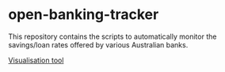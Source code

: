 # open-banking-tracker

This repository contains the scripts to automatically monitor the savings/loan rates offered by various Australian banks.

[Visualisation tool](https://mango-dune-07a8b7110.1.azurestaticapps.net/?repo=LukePrior%2Fopen-banking-tracker)

